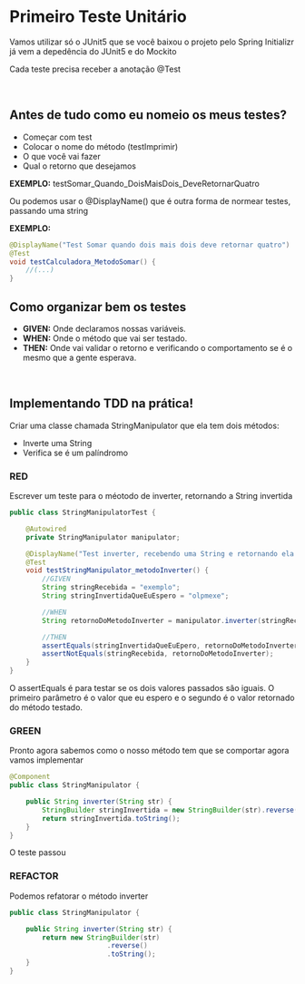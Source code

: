 # Primeiro Teste Unitário
Vamos utilizar só o JUnit5 que se você baixou o projeto pelo Spring Initializr já vem a depedência do JUnit5 e do Mockito

Cada teste precisa receber a anotação @Test

<br>

## Antes de tudo como eu nomeio os meus testes?
- Começar com test
- Colocar o nome do método (testImprimir)
- O que você vai fazer
- Qual o retorno que desejamos

**EXEMPLO:** testSomar_Quando_DoisMaisDois_DeveRetornarQuatro

Ou podemos usar o @DisplayName() que é outra forma de normear testes, passando uma string

**EXEMPLO:** 
```java
@DisplayName("Test Somar quando dois mais dois deve retornar quatro")
@Test
void testCalculadora_MetodoSomar() {
    //(...)
}
```

## Como organizar bem os testes 
- **GIVEN:** Onde declaramos nossas variáveis.
- **WHEN:** Onde o método que vai ser testado.
- **THEN:** Onde vai validar o retorno e verificando o comportamento se é o mesmo que a gente esperava.

<br>

## Implementando TDD na prática! 
Criar uma classe chamada StringManipulator que ela tem dois métodos:
- Inverte uma String
- Verifica se é um palíndromo

### RED
Escrever um teste para o méotodo de inverter, retornando a String invertida
```java
public class StringManipulatorTest {

    @Autowired
    private StringManipulator manipulator;

    @DisplayName("Test inverter, recebendo uma String e retornando ela invertida")
    @Test
    void testStringManipulator_metodoInverter() {
        //GIVEN
        String stringRecebida = "exemplo";
        String stringInvertidaQueEuEspero = "olpmexe";

        //WHEN
        String retornoDoMetodoInverter = manipulator.inverter(stringRecebida);

        //THEN
        assertEquals(stringInvertidaQueEuEpero, retornoDoMetodoInverter);
        assertNotEquals(stringRecebida, retornoDoMetodoInverter);
    }
}
```
O assertEquals é para testar se os dois valores passados são iguais. O primeiro parâmetro é o valor que eu espero e o segundo é o valor retornado do método testado.

### GREEN 
Pronto agora sabemos como o nosso método tem que se comportar agora vamos implementar
```java
@Component
public class StringManipulator {

    public String inverter(String str) {
        StringBuilder stringInvertida = new StringBuilder(str).reverse();
        return stringInvertida.toString();
    }
}
```
O teste passou
### REFACTOR
Podemos refatorar o método inverter
```java
public class StringManipulator {

    public String inverter(String str) {
        return new StringBuilder(str)
                        .reverse()
                        .toString();
    }
}
```
